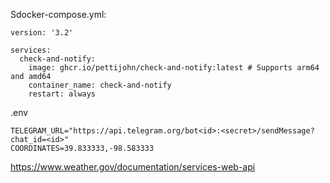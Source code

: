 Sdocker-compose.yml:
```
version: '3.2'

services:
  check-and-notify:
    image: ghcr.io/pettijohn/check-and-notify:latest # Supports arm64 and amd64
    container_name: check-and-notify
    restart: always
```

.env
```
TELEGRAM_URL="https://api.telegram.org/bot<id>:<secret>/sendMessage?chat_id=<id>"
COORDINATES=39.833333,-98.583333
```

https://www.weather.gov/documentation/services-web-api